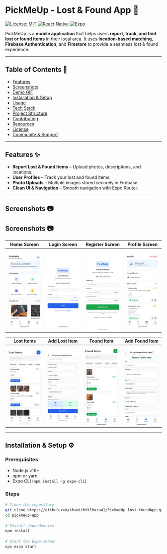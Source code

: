 # PickMeUp - Lost & Found App 📱

[![License: MIT](https://img.shields.io/badge/License-MIT-blue.svg)](LICENSE)
[![React Native](https://img.shields.io/badge/React_Native-v0.71-blue)](https://reactnative.dev/)
[![Expo](https://img.shields.io/badge/Expo-v49.0.0-green)](https://expo.dev/)

PickMeUp is a **mobile application** that helps users **report, track, and find lost or found items** in their local area. It uses **location-based matching**, **Firebase Authentication**, and **Firestore** to provide a seamless lost & found experience.  

---

## Table of Contents 📖

- [Features](#features-✨)  
- [Screenshots](#screenshots-📷)  
- [Demo GIF](#demo-gif-🎬)  
- [Installation & Setup](#installation--setup-⚙️)  
- [Usage](#usage-🛠️)  
- [Tech Stack](#tech-stack-🧰)  
- [Project Structure](#project-structure-📂)  
- [Contributing](#contributing-🤝)  
- [Resources](#resources-📚)  
- [License](#license-📝)  
- [Community & Support](#community--support-💬)  

---

## Features ✨

- **Report Lost & Found Items** – Upload photos, descriptions, and locations.  
- **User Profiles** – Track your lost and found items.  
- **Photo Uploads** – Multiple images stored securely in Firebase.  
- **Clean UI & Navigation** – Smooth navigation with Expo Router.  

---

## Screenshots 📷

## Screenshots 📷

| Home Screen | Login Screen | Register Screen | Profile Screen |
|------------|--------------|----------------|----------------|
| ![Home](screenshots/home.png) | ![Login](screenshots/login.png) | ![Register](screenshots/register.png) | ![Profile](screenshots/profile.png) |

| Lost Items | Add Lost Item | Found Item | Add Found Item |
|------------|----------------|------------|----------------|
| ![Lost Items](screenshots/lostItems.png) | ![Add Lost Item](screenshots/addLostItem.png) | ![Found Item](screenshots/foundItem.png) | ![Add Found Item](screenshots/addFoundItem.png) |

---

## Installation & Setup ⚙️

### Prerequisites
- Node.js v16+  
- npm or yarn  
- Expo CLI (`npm install -g expo-cli`)  

### Steps

```bash
# Clone the repository
git clone https://github.com/chamithdilhara41/PickmeUp_lost-foundApp.git
cd pickmeup-app

# Install dependencies
npm install

# Start the Expo server
npx expo start
